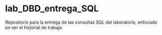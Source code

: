 # lab_DBD_entrega_SQL
Repositorio para la entrega de las consultas SQL del laboratorio, enfocado en ver el historial de trabajo.
